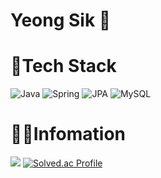 
# Yeong Sik 👋


# 💪Tech Stack
![Java](https://img.shields.io/badge/Java-007396?style=for-the-badge&logo=openjdk&logoColor=white)
![Spring](https://img.shields.io/badge/Spring-6DB33F?style=for-the-badge&logo=Spring&logoColor=white)
![JPA](https://img.shields.io/badge/JPA-000000?style=for-the-badge&logo=Hibernate&logoColor=white)
![MySQL](https://img.shields.io/badge/MySQL-4479A1?style=for-the-badge&logo=MySQL&logoColor=white)


# 👨‍💻Infomation
![](https://github-readme-stats.vercel.app/api/top-langs/?username=dudtlr&layout=donut)
[![Solved.ac Profile](http://mazassumnida.wtf/api/v2/generate_badge?boj=wjsdudtlr86)](https://solved.ac/wjsdudtlr86/)
